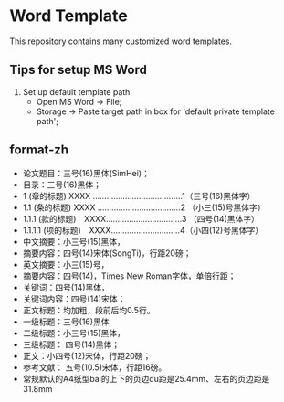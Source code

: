 # Word Template
This repository contains many customized word templates.


## Tips for setup MS Word
1. Set up default template path
	* Open MS Word -> File;
	* Storage -> Paste target path in box for 'default private template path';

## format-zh
+ 论文题目：三号(16)黑体(SimHei)；
+ 目录：三号(16)黑体；
+ 1 (章的标题) XXXX …………………………………1（三号(16)黑体字）
+ 1.1 (条的标题) XXXX ………………………………2 （小三(15)号黑体字）
+ 1.1.1 (款的标题)　XXXX……………………………3 （四号(14)黑体字）
+ 1.1.1.1 (项的标题)　XXXX…………………………4（小四(12)号黑体字）
+ 中文摘要：小三号(15)黑体，
+ 摘要内容：四号(14)宋体(SongTi)，行距20磅；
+ 英文摘要：小三(15)号，
+ 摘要内容：四号(14)，Times New Roman字体，单倍行距；
+ 关键词：四号(14)黑体，
+ 关键词内容：四号(14)宋体；
+ 正文标题：均加粗，段前后均0.5行。
+ 一级标题：三号(16)黑体
+ 二级标题：小三号(15)黑体，
+ 三级标题： 四号(14)黑体；
+ 正文：小四号(12)宋体，行距20磅；
+ 参考文献： 五号(10.5)宋体，行距16磅。
+ 常规默认的A4纸型bai的上下的页边du距是25.4mm、左右的页边距是31.8mm


